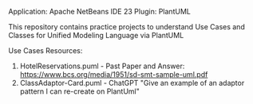
Application: Apache NetBeans IDE 23
  Plugin: PlantUML

  This repository contains practice projects to understand Use Cases and Classes for Unified Modeling Language via PlantUML

  Use Cases Resources:
  1. HotelReservations.puml - Past Paper and Answer: https://www.bcs.org/media/1951/sd-smt-sample-uml.pdf
  2. ClassAdaptor-Card.puml - ChatGPT "Give an example of an adaptor pattern I can re-create on PlantUml"

  
